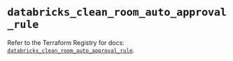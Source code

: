 # `databricks_clean_room_auto_approval_rule`

Refer to the Terraform Registry for docs: [`databricks_clean_room_auto_approval_rule`](https://registry.terraform.io/providers/databricks/databricks/1.90.0/docs/resources/clean_room_auto_approval_rule).
